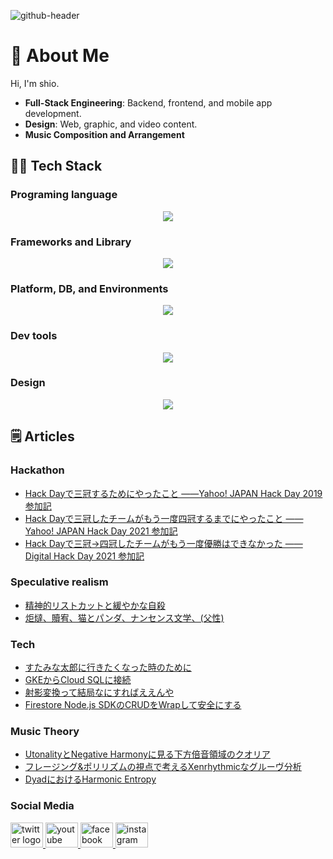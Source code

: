 ![github-header](https://github.com/user-attachments/assets/59965c3d-b55d-491e-88c8-8afb7d1ab43a)

# :wave: About Me

Hi, I'm shio.

- **Full-Stack Engineering**: Backend, frontend, and mobile app development.
- **Design**: Web, graphic, and video content.
- **Music Composition and Arrangement**

## :technologist: Tech Stack

### Programing language
<p align="center">
  <a href="https://skillicons.dev">
    <img src="https://skillicons.dev/icons?i=ts,js,html,css,graphql,kotlin,dart,rust,py" />
  </a>
</p>

### Frameworks and Library
<p align="center">
  <a href="https://skillicons.dev">
    <img src="https://skillicons.dev/icons?i=nestjs,nodejs,prisma,apollo,nextjs,vercel,react,flutter,jest,yarn" />
  </a>
</p>

### Platform, DB, and Environments

<p align="center">
  <a href="https://skillicons.dev">
    <img src="https://skillicons.dev/icons?i=aws,gcp,firebase,mysql,postgres,docker,kubernetes,linux,ubuntu" />
  </a>
</p>

### Dev tools

<p align="center">
  <a href="https://skillicons.dev">
    <img src="https://skillicons.dev/icons?i=git,github,githubactions,webstorm,idea,clion,pycharm,androidstudio" />
  </a>
</p>

### Design

<p align="center">
  <a href="https://skillicons.dev">
    <img src="https://skillicons.dev/icons?i=ai,ps,pr,ae,blender,figma" />
  </a>
</p>


## :spiral_notepad: Articles

### Hackathon
- [Hack Dayで三冠するためにやったこと ——Yahoo! JAPAN Hack Day 2019 参加記](https://note.com/music_shio/n/n24d621d10eb5)
- [Hack Dayで三冠したチームがもう一度四冠するまでにやったこと ——Yahoo! JAPAN Hack Day 2021 参加記](https://note.com/music_shio/n/n4d7fee947d2f)
- [Hack Dayで三冠→四冠したチームがもう一度優勝はできなかった ——Digital Hack Day 2021 参加記](https://note.com/music_shio/n/nee548f748eb3)

### Speculative realism
- [精神的リストカットと緩やかな自殺](https://note.com/music_shio/n/nbd65ed983b10)   
- [炬燵、贖宥、猫とパンダ、ナンセンス文学、(父性)](https://note.com/music_shio/n/ne77c48c6f2d0)

### Tech
- [すたみな太郎に行きたくなった時のために](https://zenn.dev/music_shio/articles/5de4f35b726f0f)
- [GKEからCloud SQLに接続](https://zenn.dev/music_shio/articles/f2fb2e60e1ba15)
- [射影変換って結局なにすればええんや](https://qiita.com/music_shio/items/8db4a047f3e62ab0ca07)
- [Firestore Node.js SDKのCRUDをWrapして安全にする](https://zenn.dev/music_shio/articles/ddc46e0bb7bce0)

### Music Theory
- [UtonalityとNegative Harmonyに見る下方倍音領域のクオリア](https://youtu.be/aqEWus3q_mU)
- [フレージング&ポリリズムの視点で考えるXenrhythmicなグルーヴ分析](https://youtu.be/29T9H3LyvFo)
- [DyadにおけるHarmonic Entropy](https://zenn.dev/music_shio/articles/79f86f0c9c8e34)

### Social Media
<div align="left">
  <a href="https://x.com/music_shio" target="_blank">
    <img src="https://raw.githubusercontent.com/maurodesouza/profile-readme-generator/master/src/assets/icons/social/twitter/default.svg" width="52" height="40" alt="twitter logo"  />
  </a>
  <a href="https://www.youtube.com/@music_shio" target="_blank">
    <img src="https://raw.githubusercontent.com/maurodesouza/profile-readme-generator/master/src/assets/icons/social/youtube/default.svg" width="52" height="40" alt="youtube logo"  />
  </a>
  <a href="https://www.facebook.com/music.shio/" target="_blank">
    <img src="https://raw.githubusercontent.com/maurodesouza/profile-readme-generator/master/src/assets/icons/social/facebook/default.svg" width="52" height="40" alt="facebook logo"  />
  </a>
  <a href="https://www.instagram.com/music_shio/" target="_blank">
    <img src="https://raw.githubusercontent.com/maurodesouza/profile-readme-generator/master/src/assets/icons/social/instagram/default.svg" width="52" height="40" alt="instagram logo"  />
  </a>
</div>

